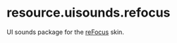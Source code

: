 # resource.uisounds.refocus
UI sounds package for the [reFocus](https://github.com/jeroenpardon/skin.refocus) skin.
